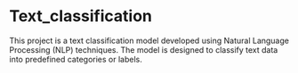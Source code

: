 # Text_classification

This project is a text classification model developed using Natural Language Processing (NLP) techniques. 
The model is designed to classify text data into predefined categories or labels. 

